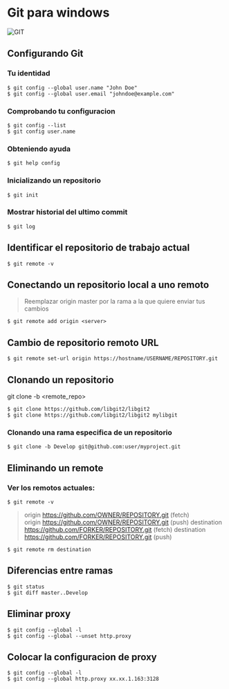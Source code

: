 #  Git para **windows**

![GIT](https://git-scm.com/images/logo@2x.png)

## Configurando Git

### Tu identidad

```
$ git config --global user.name "John Doe"
$ git config --global user.email "johndoe@example.com"
```

### Comprobando tu configuracion

```
$ git config --list
$ git config user.name
```

### Obteniendo ayuda
```  
$ git help config
```

### Inicializando un repositorio

```
$ git init
```


### Mostrar historial del ultimo commit
```
$ git log
```

## Identificar el repositorio de trabajo actual
```console
$ git remote -v
```
## Conectando un repositorio local a uno remoto
> Reemplazar origin master por la rama a la que quiere enviar tus cambios
```
$ git remote add origin <server>
```
## Cambio de repositorio remoto URL
```console
$ git remote set-url origin https://hostname/USERNAME/REPOSITORY.git
```
## Clonando un repositorio
git clone -b <branch> <remote_repo>
```
$ git clone https://github.com/libgit2/libgit2
$ git clone https://github.com/libgit2/libgit2 mylibgit
```
### Clonando una rama especifica de un repositorio
```
$ git clone -b Develop git@github.com:user/myproject.git 
```
## Eliminando un remote
### Ver los remotos actuales:
```
$ git remote -v
```
> origin  https://github.com/OWNER/REPOSITORY.git (fetch)  
> origin  https://github.com/OWNER/REPOSITORY.git (push)
> destination  https://github.com/FORKER/REPOSITORY.git (fetch)
> destination  https://github.com/FORKER/REPOSITORY.git (push)
```
$ git remote rm destination
```

## Diferencias entre ramas
```
$ git status
$ git diff master..Develop
```

## Eliminar proxy
```
$ git config --global -l
$ git config --global --unset http.proxy
```

## Colocar la configuracion de proxy
```
$ git config --global -l
$ git config --global http.proxy xx.xx.1.163:3128
```



